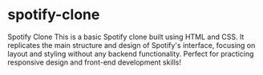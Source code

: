 # spotify-clone
Spotify Clone This is a basic Spotify clone built using  HTML and CSS. It replicates the main structure and design of Spotify's interface, focusing on layout and styling without any backend functionality. Perfect for practicing responsive design and front-end development skills!
